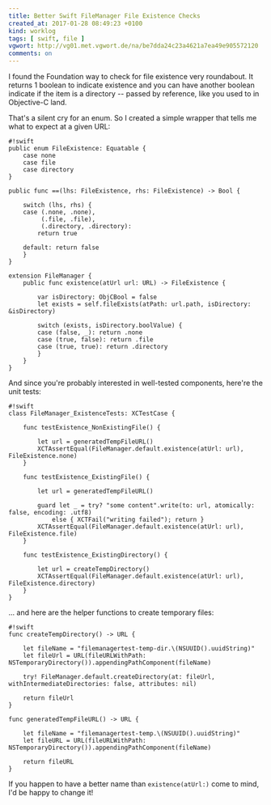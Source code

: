 ```yaml
---
title: Better Swift FileManager File Existence Checks
created_at: 2017-01-28 08:49:23 +0100
kind: worklog
tags: [ swift, file ]
vgwort: http://vg01.met.vgwort.de/na/be7dda24c23a4621a7ea49e905572120
comments: on
---
```


I found the Foundation way to check for file existence very roundabout. It returns 1 boolean to indicate existence and you can have another boolean indicate if the item is a directory -- passed by reference, like you used to in Objective-C land.

That's a silent cry for an enum. So I created a simple wrapper that tells me what to expect at a given URL:

    #!swift
    public enum FileExistence: Equatable {
        case none
        case file
        case directory
    }

    public func ==(lhs: FileExistence, rhs: FileExistence) -> Bool {

        switch (lhs, rhs) {
        case (.none, .none),
             (.file, .file),
             (.directory, .directory):
            return true

        default: return false
        }
    }

    extension FileManager {
        public func existence(atUrl url: URL) -> FileExistence {

            var isDirectory: ObjCBool = false
            let exists = self.fileExists(atPath: url.path, isDirectory: &isDirectory)

            switch (exists, isDirectory.boolValue) {
            case (false, _): return .none
            case (true, false): return .file
            case (true, true): return .directory
            }
        }
    }

And since you're probably interested in well-tested components, here're the unit tests:

    #!swift
    class FileManager_ExistenceTests: XCTestCase {

        func testExistence_NonExistingFile() {

            let url = generatedTempFileURL()
            XCTAssertEqual(FileManager.default.existence(atUrl: url), FileExistence.none)
        }

        func testExistence_ExistingFile() {

            let url = generatedTempFileURL()

            guard let _ = try? "some content".write(to: url, atomically: false, encoding: .utf8)
                else { XCTFail("writing failed"); return }
            XCTAssertEqual(FileManager.default.existence(atUrl: url), FileExistence.file)
        }

        func testExistence_ExistingDirectory() {

            let url = createTempDirectory()
            XCTAssertEqual(FileManager.default.existence(atUrl: url), FileExistence.directory)
        }
    }

... and here are the helper functions to create temporary files:

    #!swift
    func createTempDirectory() -> URL {

        let fileName = "filemanagertest-temp-dir.\(NSUUID().uuidString)"
        let fileUrl = URL(fileURLWithPath: NSTemporaryDirectory()).appendingPathComponent(fileName)

        try! FileManager.default.createDirectory(at: fileUrl, withIntermediateDirectories: false, attributes: nil)

        return fileUrl
    }
    
    func generatedTempFileURL() -> URL {

        let fileName = "filemanagertest-temp.\(NSUUID().uuidString)"
        let fileURL = URL(fileURLWithPath: NSTemporaryDirectory()).appendingPathComponent(fileName)

        return fileURL
    }

If you happen to have a better name than `existence(atUrl:)` come to mind, I'd be happy to change it!
